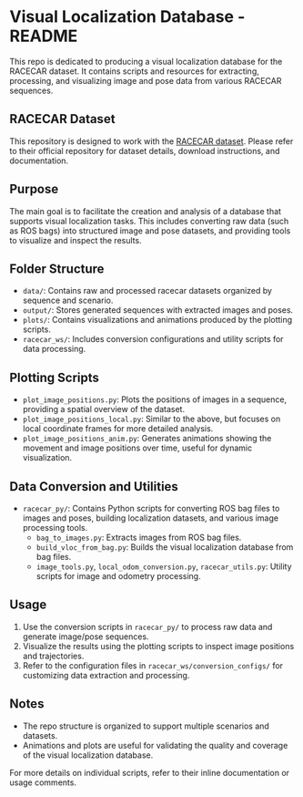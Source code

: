 # Visual Localization Database - README

This repo is dedicated to producing a visual localization database for the RACECAR dataset. It contains scripts and resources for extracting, processing, and visualizing image and pose data from various RACECAR sequences.

## RACECAR Dataset
This repository is designed to work with the [RACECAR dataset](https://github.com/jcarlier1/racecar-dataset). Please refer to their official repository for dataset details, download instructions, and documentation.

## Purpose
The main goal is to facilitate the creation and analysis of a database that supports visual localization tasks. This includes converting raw data (such as ROS bags) into structured image and pose datasets, and providing tools to visualize and inspect the results.

## Folder Structure
- `data/`: Contains raw and processed racecar datasets organized by sequence and scenario.
- `output/`: Stores generated sequences with extracted images and poses.
- `plots/`: Contains visualizations and animations produced by the plotting scripts.
- `racecar_ws/`: Includes conversion configurations and utility scripts for data processing.

## Plotting Scripts
- `plot_image_positions.py`: Plots the positions of images in a sequence, providing a spatial overview of the dataset.
- `plot_image_positions_local.py`: Similar to the above, but focuses on local coordinate frames for more detailed analysis.
- `plot_image_positions_anim.py`: Generates animations showing the movement and image positions over time, useful for dynamic visualization.

## Data Conversion and Utilities
- `racecar_py/`: Contains Python scripts for converting ROS bag files to images and poses, building localization datasets, and various image processing tools.
  - `bag_to_images.py`: Extracts images from ROS bag files.
  - `build_vloc_from_bag.py`: Builds the visual localization database from bag files.
  - `image_tools.py`, `local_odom_conversion.py`, `racecar_utils.py`: Utility scripts for image and odometry processing.

## Usage
1. Use the conversion scripts in `racecar_py/` to process raw data and generate image/pose sequences.
2. Visualize the results using the plotting scripts to inspect image positions and trajectories.
3. Refer to the configuration files in `racecar_ws/conversion_configs/` for customizing data extraction and processing.

## Notes
- The repo structure is organized to support multiple scenarios and datasets.
- Animations and plots are useful for validating the quality and coverage of the visual localization database.

For more details on individual scripts, refer to their inline documentation or usage comments.

